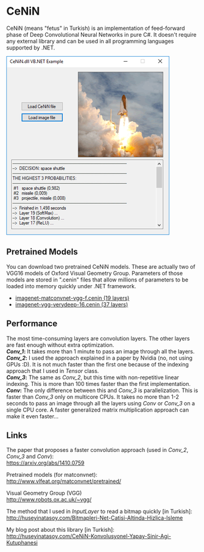 # CeNiN
CeNiN (means "fetus" in Turkish) is an implementation of feed-forward phase of Deep Convolutional Neural Networks in pure C#. It doesn't require any external library and can be used in all programming languages supported by .NET.

![CeNiN screenshot](screenshot.png)

## Pretrained Models
You can download two pretrained CeNiN models. These are actually two of VGG16 models of Oxford Visual Geometry Group. Parameters of those models are stored in ".cenin" files that allow millions of parameters to be loaded into memory quickly under .NET framework.  
- [imagenet-matconvnet-vgg-f.cenin (19 layers)](models/imagenet-matconvnet-vgg-f.cenin)
- [imagenet-vgg-verydeep-16.cenin (37 layers)](models/imagenet-vgg-verydeep-16.cenin)

## Performance
The most time-consuming layers are convolution layers. The other layers are fast enough without extra optimization.  
***Conv_1*:** It takes more than 1 minute to pass an image through all the layers.  
***Conv_2*:** I used the approach explained in a paper by Nvidia (no, not using GPUs :D). It is not much faster than the first one because of the indexing approach that I used in *Tensor* class.  
***Conv_3*:** The same as *Conv_2*, but this time with non-repetitive linear indexing. This is more than 100 times faster than the first implementation.  
***Conv*:** The only difference between this and *Conv_3* is parallelization. This is faster than *Conv_3* only on multicore CPUs. It takes no more than 1-2 seconds to pass an image through all the layers using *Conv* or *Conv_3* on a single CPU core. A faster generalized matrix multiplication approach can make it even faster...

## Links
The paper that proposes a faster convolution approach (used in *Conv_2*, *Conv_3* and *Conv*):  
https://arxiv.org/abs/1410.0759

Pretrained models (for matconvnet):  
http://www.vlfeat.org/matconvnet/pretrained/

Visual Geometry Group (VGG)  
http://www.robots.ox.ac.uk/~vgg/

The method that I used in *InputLayer* to read a bitmap quickly [in Turkish]:  
http://huseyinatasoy.com/Bitmapleri-Net-Catisi-Altinda-Hizlica-Isleme

My blog post about this library [in Turkish]:  
http://huseyinatasoy.com/CeNiN-Konvolusyonel-Yapay-Sinir-Agi-Kutuphanesi
